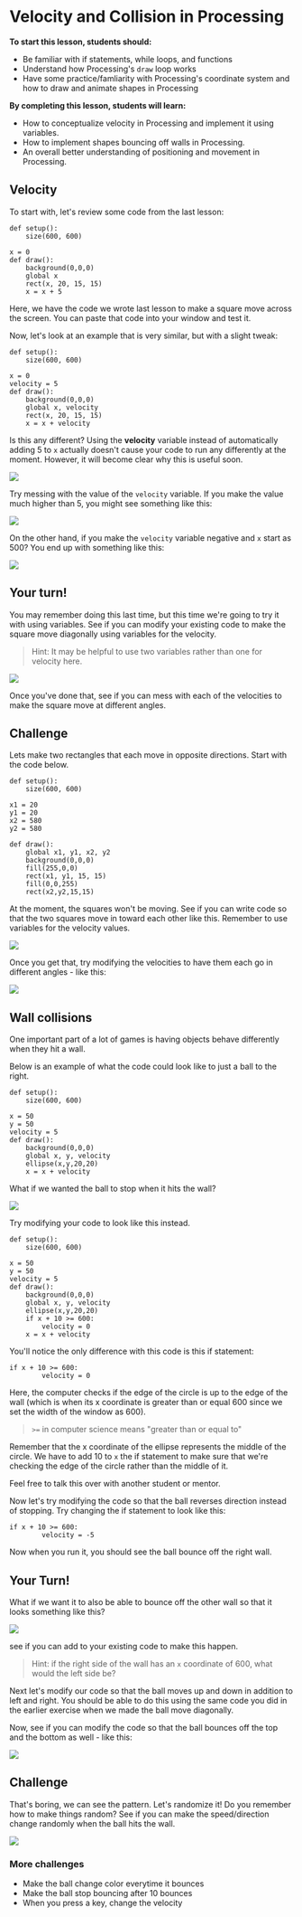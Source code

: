 # Velocity and Collision in Processing

**To start this lesson, students should:**

- Be familiar with if statements, while loops, and functions
- Understand how Processing's `draw` loop works
- Have some practice/famliarity with Processing's coordinate system and how to draw and animate shapes in Processing

**By completing this lesson, students will learn:**

- How to conceptualize velocity in Processing and implement it using variables.
- How to implement shapes bouncing off walls in Processing.
- An overall better understanding of positioning and movement in Processing.
 
## Velocity

To start with, let's review some code from the last lesson:

	def setup():
		size(600, 600)
	
	x = 0
	def draw():
		background(0,0,0)
		global x
		rect(x, 20, 15, 15)
		x = x + 5
	    
Here, we have the code we wrote last lesson to make a square move across the screen. You can paste that code into your window and test it.

Now, let's look at an example that is very similar, but with a slight tweak:

	def setup():
	    size(600, 600)
	
	x = 0
	velocity = 5
	def draw():
	    background(0,0,0)
	    global x, velocity
	    rect(x, 20, 15, 15)
	    x = x + velocity
	    
Is this any different? Using the **velocity** variable instead of automatically adding 5 to `x` actually doesn't cause your code to run any differently at the moment. However, it will become clear why this is useful soon.

![](speed=5.gif)

Try messing with the value of the `velocity` variable. If you make the value much higher than 5, you might see something like this:

![](speed=15.gif)

On the other hand, if you make the `velocity` variable negative and `x` start as 500? You end up with something like this:

![](leftsquare.gif)

## Your turn!

You may remember doing this last time, but this time we're going to try it with using variables. See if you can modify your existing code to make the square move diagonally using variables for the velocity.

> Hint: It may be helpful to use two variables rather than one for velocity here.
 
![](diagsquare.gif)

Once you've done that, see if you can mess with each of the velocities to make the square move at different angles.

## Challenge 

Lets make two rectangles that each move in opposite directions. Start with the code below.

	def setup():
	    size(600, 600)
	
	x1 = 20
	y1 = 20
	x2 = 580
	y2 = 580
	
	def draw():
		global x1, y1, x2, y2
		background(0,0,0)
		fill(255,0,0)
		rect(x1, y1, 15, 15)
		fill(0,0,255)
		rect(x2,y2,15,15)

At the moment, the squares won't be moving. See if you can write code so that the two squares move in toward each other like this. Remember to use variables for the velocity values.

![](twoRectanglesTwoSpeeds.gif)

Once you get that, try modifying the velocities to have them each go in different angles - like this:

![](curves.gif)

## Wall collisions

One important part of a lot of games is having objects behave differently when they hit a wall. 

Below is an example of what the code could look like to just a ball to the right.

	def setup():
	    size(600, 600)
	
	x = 50
	y = 50
	velocity = 5
	def draw():
	    background(0,0,0)
	    global x, y, velocity
	    ellipse(x,y,20,20)
	    x = x + velocity
	    
What if we wanted the ball to stop when it hits the wall?

![](ballStop.gif)
	   
<!--
![](circle.png)

Remember that the x coordinates and y coodinates of an ellipse represent the middle of the ellipse in this case the O in the picture above. The width is the diameter, which is the D in the picture. To get the right edge we need to do O + R. Half of a diameter is the radius. So we need the radius. In the case of the photo above do xPos + width/2.
Then we need to check if the right edge hit the wall using an if statement like below
-->

Try modifying your code to look like this instead.

	def setup():
	    size(600, 600)
	
	x = 50
	y = 50
	velocity = 5
	def draw():
	    background(0,0,0)
	    global x, y, velocity
	    ellipse(x,y,20,20)
	    if x + 10 >= 600:
	    	velocity = 0
	    x = x + velocity
	    
You'll notice the only difference with this code is this if statement:

	if x + 10 >= 600:
	    	velocity = 0
	    	
Here, the computer checks if the edge of the circle is up to the edge of the wall (which is when its x coordinate is greater than or equal 600 since we set the width of the window as 600).

> `>=` in computer science means "greater than or equal to"

Remember that the x coordinate of the ellipse represents the middle of the circle. We have to add 10 to `x` the if statement to make sure that we're checking the edge of the circle rather than the middle of it. 

Feel free to talk this over with another student or mentor.

Now let's try modifying the code so that the ball reverses direction instead of stopping. Try changing the if statement to look like this:

	if x + 10 >= 600:
	    	velocity = -5
	    
Now when you run it, you should see the ball bounce off the right wall.

## Your Turn!

What if we want it to also be able to bounce off the other wall so that it looks something like this?

![](ballBouncing.gif)

see if you can add to your existing code to make this happen.  

> Hint: if the right side of the wall has an `x` coordinate of 600, what would the left side be?  

Next let's modify our code so that the ball moves up and down in addition to left and right. You should be able to do this using the same code you did in the earlier exercise when we made the ball move diagonally.

Now, see if you can modify the code so that the ball bounces off the top and the bottom as well - like this:
  
![](ballBounceXY.gif)
 
 
## Challenge 

That's boring, we can see the pattern. Let's randomize it! Do you remember how to make things random? See if you can make the speed/direction change randomly when the ball hits the wall.

![](ballRandomBounce.gif)

### More challenges

 - Make the ball change color everytime it bounces
 - Make the ball stop bouncing after 10 bounces
 - When you press a key, change the velocity


      


